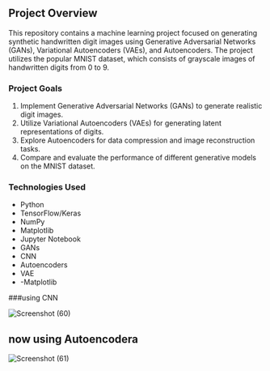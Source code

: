 ## Project Overview

This repository contains a machine learning project focused on generating synthetic handwritten digit images using Generative Adversarial Networks (GANs), Variational Autoencoders (VAEs), and Autoencoders. The project utilizes the popular MNIST dataset, which consists of grayscale images of handwritten digits from 0 to 9.

### Project Goals

1. Implement Generative Adversarial Networks (GANs) to generate realistic digit images.
2. Utilize Variational Autoencoders (VAEs) for generating latent representations of digits.
3. Explore Autoencoders for data compression and image reconstruction tasks.
4. Compare and evaluate the performance of different generative models on the MNIST dataset.

### Technologies Used

- Python
- TensorFlow/Keras
- NumPy
- Matplotlib
- Jupyter Notebook
- GANs
- CNN
- Autoencoders
- VAE
- -Matplotlib

###using CNN

![Screenshot (60)](https://github.com/HarishVashisht/MNIST_data_GAN-VAE/assets/151710004/70045f05-f619-4976-a86a-ac626b72de4b)

now using Autoencodera
---
![Screenshot (61)](https://github.com/HarishVashisht/MNIST_data_GAN-VAE/assets/151710004/387fe0b6-20c2-409f-ad20-5c44a20a5c58)


